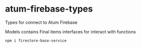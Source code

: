 # atum-firebase-types

Types for connect to Atum Firebase

Models contains Final items interfaces for interact with functions

```
npm i firestore-base-service
```
